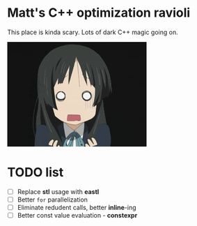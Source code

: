# Matt's C++ optimization ravioli
This place is kinda scary. Lots of dark C++ magic going on.

![](../Doc/Web/cpphell.gif)

# TODO list
- [ ] Replace **stl** usage with **eastl**
- [ ] Better `for` parallelization
- [ ] Eliminate redudent calls, better **inline**-ing
- [ ] Better const value evaluation - **constexpr**
